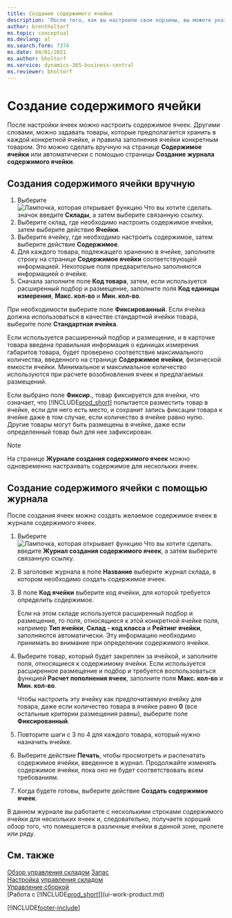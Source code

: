 ```yaml
---
title: Создание содержимого ячейки
description: 'После того, как вы настроили свои корзины, вы можете указать товары, которые вы хотите хранить в них, и настроить правила, которые контролируют частоту пополнения корзин.'
author: brentholtorf
ms.topic: conceptual
ms.devlang: al
ms.search.form: 7374
ms.date: 04/01/2021
ms.author: bholtorf
ms.service: dynamics-365-business-central
ms.reviewer: bholtorf
---
```

# <a name="create-bin-contents"></a>Создание содержимого ячейки

После настройки ячеек можно настроить содержимое ячеек. Другими словами, можно задавать товары, которые предполагается хранить в каждой конкретной ячейке, и правила заполнения ячейки конкретным товаром. Это можно сделать вручную на странице **Содержимое ячейки** или автоматически с помощью страницы **Создание журнала содержимого ячейки**.

## <a name="to-create-bin-content-manually"></a>Создания содержимого ячейки вручную

1. Выберите ![Лампочка, которая открывает функцию Что вы хотите сделать.](media/ui-search/search_small.png "Что вы хотите сделать") значок введите **Склады**, а затем выберите связанную ссылку.  
2. Выберите склад, где необходимо настроить содержимое ячейки, затем выберите действие **Ячейки**.  
3. Выберите ячейку, где необходимо настроить содержимое, затем выберите действие **Содержимое**.  
4. Для каждого товара, подлежащего хранению в ячейке, заполните строку на странице **Содержимое ячейки** соответствующей информацией. Некоторые поля предварительно заполняются информацией о ячейке.  
5. Сначала заполните поле **Код товара**, затем, если используется расширенный подбор и размещение, заполните поля **Код единицы измерения**, **Макс. кол-во** и **Мин. кол-во**.  

При необходимости выберите поле **Фиксированный**. Если ячейка должна использоваться в качестве стандартной ячейки товара, выберите поле **Стандартная ячейка**.  

Если используется расширенный подбор и размещение, и в карточке товара введена правильная информация о единицах измерения габаритов товара, будет проверено соответствие максимального количества, введенного на странице **Содержимое ячейки**, физической емкости ячейки. Минимальное и максимальное количество используются при расчете возобновления ячеек и предлагаемых размещений.  

Если выбрано поле **Фиксир.**, товар фиксируется для ячейки, что означает, что [!INCLUDE[prod_short](includes/prod_short.md)] попытается разместить товар в ячейке, если для него есть место, и сохранит запись фиксации товара к ячейке даже в том случае, если количество в ячейке равно нулю. Другие товары могут быть размещены в ячейке, даже если определенный товар был для нее зафиксирован.  

> [!NOTE]  
> На странице **Журнале создания содержимого ячеек** можно одновременно настраивать содержимое для нескольких ячеек.  

## <a name="to-create-bin-content-with-a-worksheet"></a>Создание содержимого ячейки с помощью журнала

После создания ячеек можно создать желаемое содержимое ячеек в журнале содержимого ячеек.

1. Выберите ![Лампочка, которая открывает функцию Что вы хотите сделать.](media/ui-search/search_small.png "Что вы хотите сделать") введите **Журнал создания содержимого ячеек**, а затем выберите связанную ссылку.  
2. В заголовке журнала в поле **Название** выберите журнал склада, в котором необходимо создать содержимое ячеек.  
3. В поле **Код ячейки** выберите код ячейки, для которой требуется определить содержимое.  

    Если на этом складе используется расширенный подбор и размещение, то поля, относящиеся к этой конкретной ячейке поля, например **Тип ячейки**, **Склад - код класса** и **Рейтинг ячейки**, заполняются автоматически. Эту информацию необходимо принимать во внимание при определении содержимого ячейки.  
4. Выберите товар, который будет закреплен за ячейкой, и заполните поля, относящиеся к содержимому ячейки. Если используется расширенное размещение и подбор и требуется воспользоваться функцией **Расчет пополнения ячеек**, заполните поля **Макс. кол-во** и **Мин. кол-во**.  

    Чтобы настроить эту ячейку как предпочитаемую ячейку для товара, даже если количество товара в ячейке равно **0** (все остальные критерии размещения равны), выберите поле **Фиксированный**.  
5. Повторите шаги с 3 по 4 для каждого товара, который нужно назначить ячейке.  
6. Выберите действие **Печать**, чтобы просмотреть и распечатать содержимое ячейки, введенное в журнал. Продолжайте изменять содержимое ячейки, пока оно не будет соответствовать всем требованиям.  
7. Когда будете готовы, выберите действие **Создать содержимое ячеек**.  

В данном журнале вы работаете с несколькими строками содержимого ячейки для нескольких ячеек и, следовательно, получаете хороший обзор того, что помещается в различные ячейки в данной зоне, пролете или ряду.  

## <a name="see-also"></a>См. также

[Обзор управления складом](design-details-warehouse-management.md)
[Запас](inventory-manage-inventory.md)  
[Настройка управления складом](warehouse-setup-warehouse.md)  
[Управление сборкой](assembly-assemble-items.md)  
[Работа с [!INCLUDE[prod_short](includes/prod_short.md)]](ui-work-product.md)


[!INCLUDE[footer-include](includes/footer-banner.md)]
